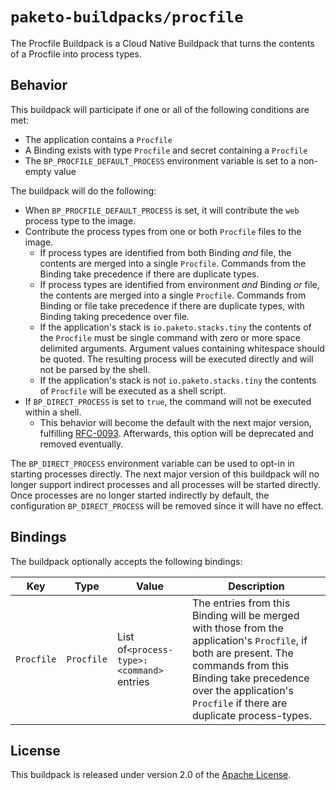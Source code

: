 # `paketo-buildpacks/procfile`
The Procfile Buildpack is a Cloud Native Buildpack that turns the contents of a Procfile into process types.

## Behavior
This buildpack will participate if one or all of the following conditions are met:

* The application contains a `Procfile`
* A Binding exists with type `Procfile` and secret containing a `Procfile`
* The `BP_PROCFILE_DEFAULT_PROCESS` environment variable is set to a non-empty value

The buildpack will do the following:

* When `BP_PROCFILE_DEFAULT_PROCESS` is set, it will contribute the `web` process type to the image.
* Contribute the process types from one or both `Procfile` files to the image.
  * If process types are identified from both Binding _and_ file, the contents are merged into a single `Procfile`. Commands from the Binding take precedence if there are duplicate types.
  * If process types are identified from environment _and_ Binding _or_ file, the contents are merged into a single `Procfile`. Commands from Binding or file take precedence if there are duplicate types, with Binding taking precedence over file.
  * If the application's stack is `io.paketo.stacks.tiny` the contents of the `Procfile` must be single command with zero or more space delimited arguments. Argument values containing whitespace should be quoted. The resulting process will be executed directly and will not be parsed by the shell.
  * If the application's stack is not `io.paketo.stacks.tiny` the contents of `Procfile` will be executed as a shell script.
* If `BP_DIRECT_PROCESS` is set to `true`, the command will not be executed within a shell.
  * This behavior will become the default with the next major version, fulfilling [RFC-0093](https://github.com/buildpacks/rfcs/blob/main/text/0093-remove-shell-processes.md). Afterwards, this option will be deprecated and removed eventually.

The `BP_DIRECT_PROCESS` environment variable can be used to opt-in in starting processes directly. The next major version of this buildpack will no longer support indirect processes and all processes will be started directly. Once processes are no longer started indirectly by default, the configuration `BP_DIRECT_PROCESS` will be removed since it will have no effect.

## Bindings

The buildpack optionally accepts the following bindings:

|Key                   | Type | Value   | Description
|----------------------|------|---------|------------
|`Procfile` |`Procfile` |List of`<process-type>: <command>` entries | The entries from this Binding will be merged with those from the application's `Procfile`, if both are present. The commands from this Binding take precedence over the application's `Procfile` if there are duplicate process-types.



## License
This buildpack is released under version 2.0 of the [Apache License][a].

[a]: http://www.apache.org/licenses/LICENSE-2.0

